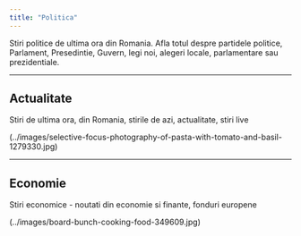 ```yaml
---
title: "Politica"
---
```


Stiri politice de ultima ora din Romania. 
Afla totul despre partidele politice, Parlament, 
Presedintie, Guvern, legi noi, alegeri locale, parlamentare sau prezidentiale.

---

## Actualitate

Stiri de ultima ora, din Romania, stirile de azi, actualitate, stiri live

(../images/selective-focus-photography-of-pasta-with-tomato-and-basil-1279330.jpg)

---

## Economie

Stiri economice - noutati din economie si finante, fonduri europene

(../images/board-bunch-cooking-food-349609.jpg)

